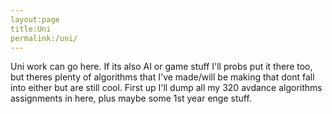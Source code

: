 ```yaml
---
layout:page
title:Uni
permalink:/uni/
---
```


Uni work can go here. If its also AI or game stuff I'll probs put it there too, but theres plenty of algorithms that I've made/will be making that dont fall into either but are still cool. First up I'll dump all my 320 avdance algorithms assignments in here, plus maybe some 1st year enge stuff. 
